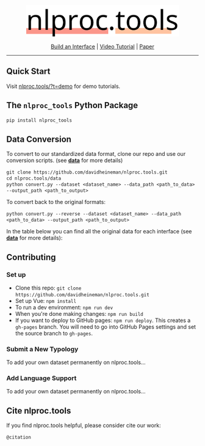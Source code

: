 <div align="center">
    <img src="./public/logo.png" width="400"/>

[Build an Interface](https://nlproc.tools) | [Video Tutorial](https://www.youtube.com) | [Paper](https://arxiv.org/)
</div>

------------------------------------------------

## Quick Start
Visit [nlproc.tools/?t=demo](https://nlproc.tools/?t=demo) for demo tutorials.

## The `nlproc_tools` Python Package
```python
pip install nlproc_tools
```

## Data Conversion
To convert to our standardized data format, clone our repo and use our conversion scripts. (see [**data**](./data) for more details)
```
git clone https://github.com/davidheineman/nlproc.tools.git
cd nlproc.tools/data
python convert.py --dataset <dataset_name> --data_path <path_to_data> --output_path <path_to_output>
```

To convert back to the original formats:
```
python convert.py --reverse --dataset <dataset_name> --data_path <path_to_data> --output_path <path_to_output>
```

In the table below you can find all the original data for each interface (see [**data**](./data) for more details):

<!-- | year | data | paper |
|:---: | :--: | :---: |
| 2017 | [🔗](https://unbabel-experimental-data-sets.s3.eu-west-1.amazonaws.com/comet/data/2017-da.tar.gz) | [Findings of the 2017 Conference on Machine Translation (WMT17)](https://aclanthology.org/W17-4717.pdf) |
| 2018 | [🔗](https://unbabel-experimental-data-sets.s3.eu-west-1.amazonaws.com/comet/data/2018-da.tar.gz) | [Findings of the 2018 Conference on Machine Translation (WMT18)](https://aclanthology.org/W18-6401.pdf) |
| 2019 | [🔗](https://unbabel-experimental-data-sets.s3.eu-west-1.amazonaws.com/comet/data/2019-da.tar.gz) | [Findings of the 2019 Conference on Machine Translation (WMT19)](https://aclanthology.org/W19-5301.pdf) |
| 2020 | [🔗](https://unbabel-experimental-data-sets.s3.eu-west-1.amazonaws.com/comet/data/2020-da.tar.gz) | [Findings of the 2020 Conference on Machine Translation (WMT20)](https://aclanthology.org/2020.wmt-1.1.pdf) |
| 2021 | [🔗](https://unbabel-experimental-data-sets.s3.eu-west-1.amazonaws.com/comet/data/2021-da.tar.gz) | [Findings of the 2021 Conference on Machine Translation (WMT21)](https://aclanthology.org/2021.wmt-1.1.pdf) |
| 2022 | [🔗](https://unbabel-experimental-data-sets.s3.eu-west-1.amazonaws.com/comet/data/2022-da.tar.gz) | [Findings of the 2022 Conference on Machine Translation (WMT22)](https://aclanthology.org/2022.wmt-1.1.pdf) | -->

## Contributing

### Set up
- Clone this repo: `git clone https://github.com/davidheineman/nlproc.tools.git`
- Set up Vue: `npm install`
- To run a dev environment: `npm run dev`
- When you're done making changes: `npm run build`
- If you want to deploy to GitHub pages: `npm run deploy`. This creates a `gh-pages` branch. You will need to go into GitHub Pages settings and set the source branch to `gh-pages`.

### Submit a New Typology
To add your own dataset permanently on nlproc.tools...

### Add Language Support
To add your own dataset permanently on nlproc.tools...

## Cite nlproc.tools
If you find nlproc.tools helpful, please consider cite our work:
```
@citation
```